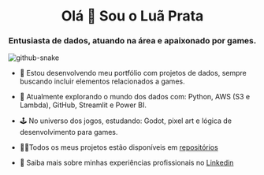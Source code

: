 <h1 align="center">Olá 👋 Sou o Luã Prata</h1>
<h3 align="center">Entusiasta de dados, atuando na área e apaixonado por games.</h3>

<picture>
  <source media="(prefers-color-scheme: dark)" srcset="https://raw.githubusercontent.com/tobiasmeyhoefer/tobiasmeyhoefer/output/github-snake-dark.svg" />
  <source media="(prefers-color-scheme: light)" srcset="https://raw.githubusercontent.com/tobiasmeyhoefer/tobiasmeyhoefer/output/github-snake.svg" />
  <img alt="github-snake" src="https://raw.githubusercontent.com/tobiasmeyhoefer/tobiasmeyhoefer/output/github-snake.svg" />
</picture>

- 🔭 Estou desenvolvendo meu portfólio com projetos de dados, sempre buscando incluir elementos relacionados a games.

- 🎲 Atualmente explorando o mundo dos dados com: Python, AWS (S3 e Lambda), GitHub, Streamlit e Power BI.

- 🕹️ No universo dos jogos, estudando: Godot, pixel art e lógica de desenvolvimento para games.

- 👨‍💻Todos os meus projetos estão disponíveis em [repositórios](https://github.com/luaprata?tab=repositories)

- 📄 Saiba mais sobre minhas experiências profissionais no [Linkedin](https://www.linkedin.com/in/luaprata/)

